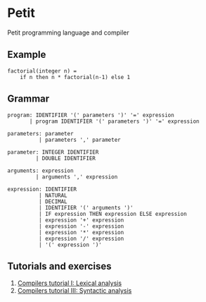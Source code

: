 # Petit

Petit programming language and compiler

## Example

    factorial(integer n) =
        if n then n * factorial(n-1) else 1

## Grammar

    program: IDENTIFIER '(' parameters ')' '=' expression
           | program IDENTIFIER '(' parameters ')' '=' expression

    parameters: parameter
              | parameters ',' parameter

    parameter: INTEGER IDENTIFIER
             | DOUBLE IDENTIFIER

    arguments: expression
             | arguments ',' expression

    expression: IDENTIFIER
              | NATURAL
              | DECIMAL
              | IDENTIFIER '(' arguments ')'
              | IF expression THEN expression ELSE expression
              | expression '+' expression
              | expression '-' expression
              | expression '*' expression
              | expression '/' expression
              | '(' expression ')'

## Tutorials and exercises

1. [Compilers tutorial I: Lexical analysis](/tutorial/ex1_lexical_analysis.md)
3. [Compilers tutorial III: Syntactic analysis](/tutorial/ex3_syntactic_analysis.md)

